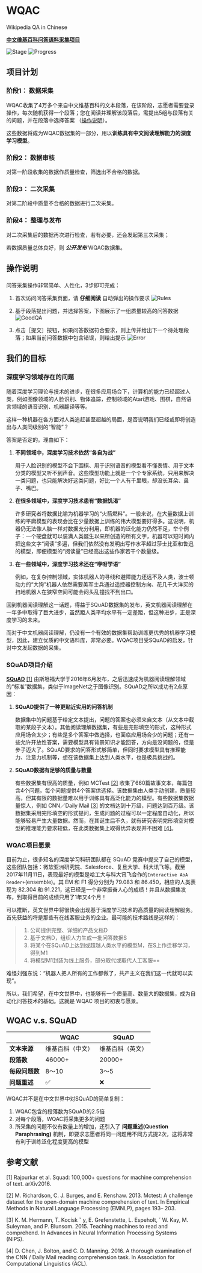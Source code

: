 # WQAC

Wikipedia QA in Chinese

**[中文维基百科问答语料采集项目](http://118.89.183.124/)**
	
![Stage](https://img.shields.io/badge/当前阶段-数据采集-green.svg)
![Progress](http://progressed.io/bar/0?title=Progress)

	
## 项目计划

### 阶段1： **数据采集**

WQAC收集了4万多个来自中文维基百科的文本段落，在该阶段，志愿者需要登录操作，每次随机获得一个段落；您在阅读并理解该段落后，需提出5组与段落有关的问题，并在段落中选择答案 （[操作说明](#ref0)）。

这些数据将成为WQAC数据集的一部分，用以**训练具有中文阅读理解能力的深度学习模型**。
	
### 阶段2： **数据审核**

对第一阶段收集的数据作质量检查，筛选出不合格的数据。
	
### 阶段3： **二次采集**

对第二阶段中质量不合格的数据进行二次采集。
	
### 阶段4： **整理与发布**

对二次采集后的数据再次进行检查，若有必要，还会发起第三次采集；

若数据质量总体良好，则 ***公开发布*** WQAC数据集。	

## 操作说明 <p id="ref0"></p>

问答采集操作非常简单、人性化，3步即可完成：

1. 首次访问问答采集页面，请 **仔细阅读** 自动弹出的操作要求
![Rules](./img/1-rules.png)

2. 基于段落提出问题，并选择答案，下图展示了一组质量较高的问答数据
![GoodQA](./img/2-good-qa.png)

3. 点击［提交］按钮，如果问答数据符合要求，则上传并给出下一个待处理段落；如果当前问答数据中包含错误，则给出提示
![Error](./img/3-error.png)


## 我们的目标

### 深度学习领域存在的问题

随着深度学习理论与技术的进步，在很多应用场合下，计算机的能力已经超过人类，例如图像领域的人脸识别、物体追踪，控制领域的Atari游戏、围棋，自然语言领域的语音识别、机器翻译等等。

这样一种机器在各方面对人类追赶甚至超越的局面，是否说明我们已经或即将创造出与人类同级别的“智能”？

答案是否定的。理由如下：

1. **不同领域中，深度学习技术依然“各自为战”**
	
	用于人脸识别的模型不会下围棋、用于识别语音的模型看不懂表情、用于文本分类的模型又听不到声音。这些模型功能上就是一个个专家系统，只用来解决一类问题，也只能解决好这类问题，好比一个人有千里眼，却没长耳朵、鼻子、嘴巴。
	
2. **在很多领域中，深度学习技术患有“数据饥渴”**

	许多研究者将数据比喻为机器学习的“火箭燃料”。一般来说，在大量数据上训练的平庸模型的表现会比在少量数据上训练的伟大模型要好得多。这说明，机器仍无法像人脑一样对数据充分利用，即机器的泛化能力仍然不足，举个例子：一个硬盘就可以装满人类诞生以来所创造的所有文字，机器可以短时间内把这些文字“阅读”多遍，但我们依然没有发明出写作水平超过莎士比亚和鲁迅的模型，即便模型的“阅读量”已经高出这些作家若干个数量级。
	
3. **在一些领域中，深度学习技术还在“咿呀学语”**

	例如，在复杂控制领域，实体机器人的寻线和避障能力还远不及人类，波士顿动力的“大狗”机器人依然需要美军士兵通过遥控器控制方向、花几千大洋买的扫地机器人在狭窄空间可能会闷头乱撞找不到出口。
	
回到机器阅读理解这一话题，得益于SQuAD数据集的发布，英文机器阅读理解在一年多中取得了巨大进步，虽然距人类平均水平有一定差距，但这种进步，正是深度学习的未来。

而对于中文机器阅读理解，仍没有一个有效的数据集帮助训练更优秀的机器学习模型，因此，建立优质的中文语料库，非常必要。WQAC项目受SQuAD的启发，针对中文发起数据的采集。

### SQuAD项目介绍
	
**[SQuAD](https://rajpurkar.github.io/SQuAD-explorer/)** [[1]](#ref1) 由斯坦福大学于2016年6月发布，之后迅速成为机器阅读理解领域的“标准”数据集，类似于ImageNet之于图像识别。SQuAD之所以成功有2点原因：

1. **SQuAD提供了一种更贴近实用的问答机制**

	数据集中的问题基于给定文本提出，问题的答案也必须来自文本（从文本中截取的某段子文本）。其他阅读理解数据集，有些是完形填空的形式，这种形式应用场合太少；有些是多个答案中做选择，也面临应用场合少的问题；还有一些允许开放性答案，需要模型具有背景知识才能回答，方向是没问题的，但是步子迈大了。SQuAD要求的问答形式够简单，但同时要求模型具有推理能力、注意力机制等，想在该数据集上达到人类水平，也是极具挑战的。

2. **SQuAD数据有足够的质量与数量**

	有些数据集有很高的质量，例如 MCTest [[2]](#ref2) 收集了660篇故事文本，每篇包含4个问题，每个问题提供4个答案供选择。该数据集由人类手动创建，质量较高，但其有限的数据量难以用于训练具有高泛化能力的模型。有些数据集数据量惊人，例如 CNN／Daily Mail [[3]](#ref3) 的文档达到十万级，问题达到百万级。该数据集采用完形填空的形式提问，生成问题的过程可以一定程度自动化，所以能够轻易产生大量数据。然而，在其诞生后不久，就有研究表明完形填空对模型的推理能力要求较低，在此类数据集上取得优异表现并不困难 [[4]](#ref4)。
	
### WQAC项目愿景

目前为止，很多知名的深度学习科研团队都在 SQuAD 竞赛中提交了自己的模型，这些团队包括：微软亚洲研究院、Salesforce、复旦大学、科大讯飞等。截至2017年11月11日，表现最好的模型是哈工大与科大讯飞合作的`Interactive AoA Reader+`(ensemble)。其 EM 和 F1 得分分别为 79.083	和 86.450，相应的人类表现为 82.304 和 91.221，这已经是一个非常振奋人心的成绩！并且从数据集发布，到取得目前的成绩只用了1年又4个月！

可以推断，英文世界中将很快会出现基于深度学习技术的高质量的阅读理解服务。首先获益的将是那些有在线客服业务的企业。最可能的技术路线是这样的：

> 1. 公司提供完整、详细的产品文档D
> 2. 基于文档D，组织人力生成一批问答数据S
> 3. 将某个在SQuAD上达到或超越人类水平的模型M，在S上作迁移学习，得到M1
> 4. 将模型M1封装为线上服务，部分取代或取代人工客服==
	
难怪刘强东说：“机器人把人所有的工作都做了，共产主义在我们这一代就可以实现”。

所以，我们希望，在中文世界中，也能够有一个质量高、数量大的数据集，成为自动化问答技术的基础。这就是 WQAC 项目的初衷与愿景。

## WQAC v.s. SQuAD

<span></span> | WQAC     | SQuAD
---|--------- | -------------
**文本来源**|维基百科（中文）|维基百科（英文）
**段落数**|46000+ | 20000+
**每段问题数**|8～10 | 3～5
**问题重述**| ✅ | ❌


WQAC并不是在中文世界中对SQuAD的简单复制：

1. WQAC包含的段落数为SQuAD的2.5倍
2. 对每个段落，WQAC将采集更多的问题
3. 所采集的问题不仅有数量上的增加，还引入了 **问题重述(Question Paraphrasing)** 机制，即要求志愿者将同一问题用不同方式提2次，这将非常有利于训练泛化程度更高的模型


## 参考文献

<p id="ref1">[1] Rajpurkar et al. Squad: 100,000+ questions for machine comprehension of text. arXiv2016.</p>

<p id="ref2">[2] M. Richardson, C. J. Burges, and E. Renshaw. 2013.
Mctest: A challenge dataset for the open-domain machine
comprehension of text. In Empirical Methods in
Natural Language Processing (EMNLP), pages 193–
203.</p>

<p id="ref3">[3] K. M. Hermann, T. Kocisk ˇ y, E. Grefenstette, L. Espeholt, ´
W. Kay, M. Suleyman, and P. Blunsom. 2015. Teaching
machines to read and comprehend. In Advances in
Neural Information Processing Systems (NIPS).</p>

<p id="ref4">[4] D. Chen, J. Bolton, and C. D. Manning. 2016. A
thorough examination of the CNN / Daily Mail reading
comprehension task. In Association for Computational
Linguistics (ACL).</p>
